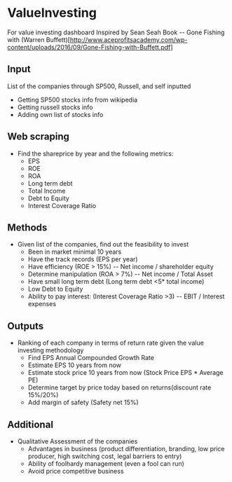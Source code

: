 # ValueInvesting
For value investing dashboard
Inspired by Sean Seah Book -- Gone Fishing with (Warren Buffett)[http://www.aceprofitsacademy.com/wp-content/uploads/2016/09/Gone-Fishing-with-Buffett.pdf]


## Input
List of the companies through SP500, Russell, and self inputted
* Getting SP500 stocks info from wikipedia
* Getting russell stocks info
* Adding own list of stocks info


## Web scraping
* Find the shareprice by year and the following metrics:
    * EPS
    * ROE
    * ROA
    * Long term debt
    * Total Income
    * Debt to Equity
    * Interest Coverage Ratio

## Methods
* Given list of the companies, find out the feasibility to invest
    * Been in market minimal 10 years
    * Have the track records (EPS per year)
    * Have efficiency (ROE > 15%) -- Net income / shareholder equity
    * Determine manipulation (ROA > 7%) -- Net income / Total Asset
    * Have small long term debt (Long term debt <5* total income)
    * Low Debt to Equity
    * Ability to pay interest: (Interest Coverage Ratio >3) -- EBIT / Interest expenses

## Outputs
* Ranking of each company in terms of return rate given the value investing methodology
    * Find EPS Annual Compounded Growth Rate
    * Estimate EPS 10 years from now
    * Estimate stock price 10 years from now (Stock Price EPS * Average PE)
    * Determine target by price today based on returns(discount rate 15%/20%)
    * Add margin of safety (Safety net 15%)

## Additional
* Qualitative Assessment of the companies
    * Advantages in business (product differentiation, branding, low price producer, high switching cost, legal barriers to entry)
    * Ability of foolhardy management (even a fool can run)
    * Avoid price competitive business